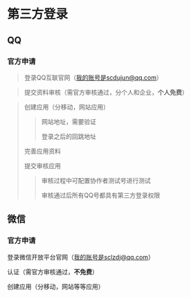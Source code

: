 # 第三方登录

## QQ

### 官方申请

> 登录QQ互联官网（我的账号是scdujun@qq.com）

> 提交资料审核（需官方审核通过，分个人和企业，**个人免费**）

> 创建应用（分移动，网站应用）
>
> >网站地址，需要验证
> >
> >登录之后的回跳地址
>
> 完善应用资料
>
> 提交审核应用
>
> >审核过程中可配置协作者测试号进行测试
> >
> >审核通过后所有QQ号都具有第三方登录权限



## 微信

### 官方申请

登录微信开放平台官网（我的账号是sclzdj@qq.com）

认证（需官方审核通过，**不免费**）

创建应用（分移动，网站等等应用）